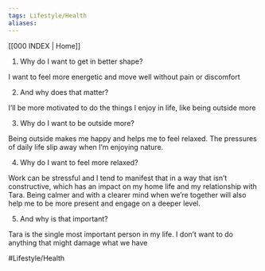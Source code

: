 ```yaml
---
tags: Lifestyle/Health
aliases: 
---
```


[[000 INDEX | Home]]

1. Why do I want to get in better shape?

I want to feel more energetic and move well without pain or discomfort

2. And why does that matter?

I’ll be more motivated to do the things I enjoy in life, like being outside more

3. Why do I want to be outside more?

Being outside makes me happy and helps me to feel relaxed. The pressures of daily life slip away when I’m enjoying nature.

4. Why do I want to feel more relaxed?

Work can be stressful and I tend to manifest that in a way that isn’t constructive, which has an impact on my home life and my relationship with Tara. Being calmer and with a clearer mind when we’re together will also help me to be more present and engage on a deeper level.

5. And why is that important?

Tara is the single most important person in my life. I don’t want to do anything that might damage what we have



#Lifestyle/Health